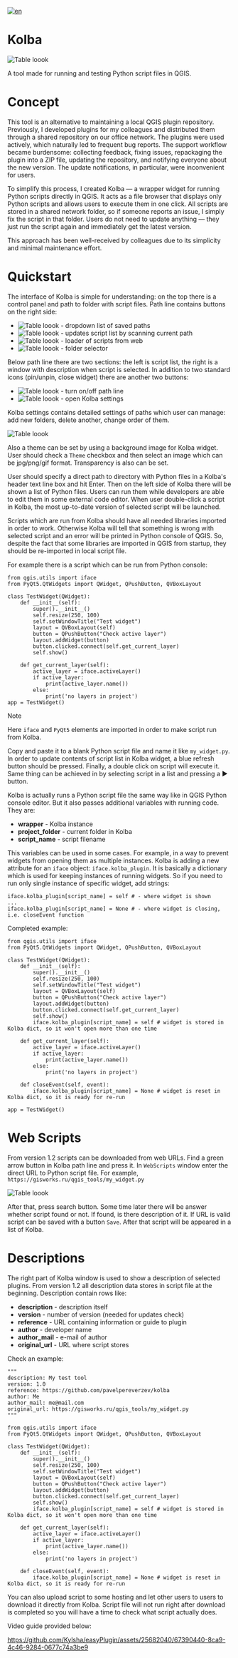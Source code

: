 [![en](https://img.shields.io/badge/lang-ru-red.svg)](https://github.com/pavelpereverzev/kolba/blob/main/README.ru.md) 

# Kolba
![Table loook](https://gisworks.ru/qgis_tools/img/kolba.png)

A tool made for running and testing Python script files in QGIS. 

# Concept

This tool is an alternative to maintaining a local QGIS plugin repository. Previously, I developed plugins for my colleagues and distributed them through a shared repository on our office network. The plugins were used actively, which naturally led to frequent bug reports. The support workflow became burdensome: collecting feedback, fixing issues, repackaging the plugin into a ZIP file, updating the repository, and notifying everyone about the new version. The update notifications, in particular, were inconvenient for users.

To simplify this process, I created Kolba — a wrapper widget for running Python scripts directly in QGIS. It acts as a file browser that displays only Python scripts and allows users to execute them in one click. All scripts are stored in a shared network folder, so if someone reports an issue, I simply fix the script in that folder. Users do not need to update anything — they just run the script again and immediately get the latest version.

This approach has been well-received by colleagues due to its simplicity and minimal maintenance effort.

# Quickstart

The interface of Kolba is simple for understanding: on the top there is a control panel and path to folder with script files. 
Path line contains buttons on the right side:
* ![Table loook](https://gisworks.ru/qgis_tools/img/line_dropdown.png) - dropdown list of saved paths
* ![Table loook](https://gisworks.ru/qgis_tools/img/line_refresh.png) - updates script list by scanning current path 
* ![Table loook](https://gisworks.ru/qgis_tools/img/line_webscript.png) - loader of scripts from web
* ![Table loook](https://gisworks.ru/qgis_tools/img/line_folder_select.png) - folder selector

Below path line there are two sections: the left is script list, the right is a window with description when script is selected.
In addition to two standard icons (pin/unpin, close widget) there are another two buttons:

* ![Table loook](https://gisworks.ru/qgis_tools/img/icon_folder_on.png) - turn on/off path line
* ![Table loook](https://gisworks.ru/qgis_tools/img/path_list.png) - open Kolba settings

Kolba settings contains detailed settings of paths which user can manage: add new folders, delete another, change order of them. 

![Table loook](https://gisworks.ru/qgis_tools/img/kolba_settings.png)

Also a theme can be set by using a background image for Kolba widget. User should check a `Theme` checkbox and then select an image which can be jpg/png/gif format. Transparency is also can be set.

User should specify a direct path to directory with Python files in a Kolba's header text line box and hit Enter. Then on the left side of Kolba there will be shown a list of Python files. Users can run them while developers are able to edit them in some external code editor. When user double-click a script in Kolba, the most up-to-date version of selected script will be launched. 

Scripts which are run from Kolba should have all needed libraries imported in order to work. Otherwise Kolba will tell that something is wrong with selected script and an error will be printed in Python console of QGIS. So, despite the fact that some libraries are imported in QGIS from startup, they should be re-imported in local script file. 

For example there is a script which can be run from Python console:

```
from qgis.utils import iface
from PyQt5.QtWidgets import QWidget, QPushButton, QVBoxLayout

class TestWidget(QWidget):
    def __init__(self):
        super().__init__()
        self.resize(250, 100)
        self.setWindowTitle("Test widget")
        layout = QVBoxLayout(self)
        button = QPushButton("Check active layer")
        layout.addWidget(button)
        button.clicked.connect(self.get_current_layer)
        self.show()

    def get_current_layer(self):
        active_layer = iface.activeLayer()
        if active_layer:
            print(active_layer.name())
        else:
            print('no layers in project')
app = TestWidget()
```
>[!NOTE]
> Here `iface` and `PyQt5` elements are imported in order to make script run from Kolba.

Copy and paste it to a blank Python script file and name it like `my_widget.py`. In order to update contents of script list in Kolba widget, a blue refresh button should be pressed. Finally, a double click on script will execute it. Same thing can be achieved in by selecting script in a list and pressing a ▶︎ button.

Kolba is actually runs a Python script file the same way like in QGIS Python console editor. But it also passes additional variables with running code. They are:
* **wrapper** - Kolba instance
* **project_folder** - current folder in Kolba
* **script_name** - script filename

This variables can be used in some cases. 
For example, in a way to prevent widgets from opening them as multiple instances. Kolba is adding a new attribute for an `iface` object: `iface.kolba_plugin`. It is basically a dictionary which is used for keeping instances of running widgets. 
So if you need to run only single instance of specific widget, add strings:

```
iface.kolba_plugin[script_name] = self # - where widget is shown
...
iface.kolba_plugin[script_name] = None # - where widget is closing, i.e. closeEvent function
```

Completed example:
```
from qgis.utils import iface
from PyQt5.QtWidgets import QWidget, QPushButton, QVBoxLayout

class TestWidget(QWidget):
    def __init__(self):
        super().__init__()
        self.resize(250, 100)
        self.setWindowTitle("Test widget")
        layout = QVBoxLayout(self)
        button = QPushButton("Check active layer")
        layout.addWidget(button)
        button.clicked.connect(self.get_current_layer)
        self.show()
        iface.kolba_plugin[script_name] = self # widget is stored in Kolba dict, so it won't open more than one time

    def get_current_layer(self):
        active_layer = iface.activeLayer()
        if active_layer:
            print(active_layer.name())
        else:
            print('no layers in project')

    def closeEvent(self, event):
        iface.kolba_plugin[script_name] = None # widget is reset in Kolba dict, so it is ready for re-run

app = TestWidget()
```

# Web Scripts

From version 1.2 scripts can be downloaded from web URLs. Find a green arrow button in Kolba path line and press it.
In `WebScripts` window enter the direct URL to Python script file. 
For example, `https://gisworks.ru/qgis_tools/my_widget.py`

![Table loook](https://gisworks.ru/qgis_tools/img/kolba_webscript.png)

After that, press search button. Some time later there will be answer whether script found or not. If found, is there description of it.
If URL is valid script can be saved with a button `Save`. After that script will be appeared in a list of Kolba.

# Descriptions

The right part of Kolba window is used to show a description of selected plugins. 
From version 1.2 all description data stores in script file at the beginning.
Description contain rows like:
* **description** - description itself
* **version** - number of version (needed for updates check)
* **reference** - URL containing information or guide to plugin
* **author** - developer name
* **author_mail** - e-mail of author
* **original_url** - URL where script stores

Check an example:
```
"""
description: My test tool
version: 1.0
reference: https://github.com/pavelpereverzev/kolba
author: Me
author_mail: me@mail.com
original_url: https://gisworks.ru/qgis_tools/my_widget.py
"""

from qgis.utils import iface
from PyQt5.QtWidgets import QWidget, QPushButton, QVBoxLayout

class TestWidget(QWidget):
    def __init__(self):
        super().__init__()
        self.resize(250, 100)
        self.setWindowTitle("Test widget")
        layout = QVBoxLayout(self)
        button = QPushButton("Check active layer")
        layout.addWidget(button)
        button.clicked.connect(self.get_current_layer)
        self.show()
        iface.kolba_plugin[script_name] = self # widget is stored in Kolba dict, so it won't open more than one time

    def get_current_layer(self):
        active_layer = iface.activeLayer()
        if active_layer:
            print(active_layer.name())
        else:
            print('no layers in project')

    def closeEvent(self, event):
        iface.kolba_plugin[script_name] = None # widget is reset in Kolba dict, so it is ready for re-run
```

You can also upload script to some hosting and let other users to users to download it directly from Kolba.
Script file will not run right after download is completed so you will have a time to check what script actually does.


Video guide provided below:

https://github.com/Kylsha/easyPlugin/assets/25682040/67390440-8ca9-4c46-9284-0677c74a3be9


